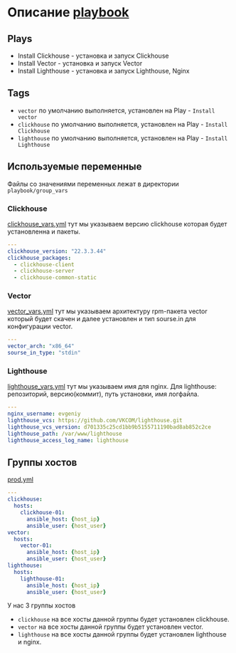 # Описание [playbook](./site.yml)

## Plays
- Install Clickhouse - установка и запуск Clickhouse
- Install Vector - установка и запуск Vector
- Install Lighthouse - установка и запуск Lighthouse, Nginx

## Tags
- `vector` по умолчанию выполняется, установлен на Play - `Install vector`
- `clickhouse` по умолчанию выполняется, установлен на Play - `Install Clickhouse`
- `lighthouse` по умолчанию выполняется, установлен на Play - `Install Lighthouse`

## Используемые переменные

Файлы со значениями переменных лежат в директории `playbook/group_vars`

### Clickhouse 
[clickhouse_vars.yml](./group_vars/clickhouse/clickhouse_vars.yml) тут мы указываем версию clickhouse которая будет установленна и пакеты.
```yml
---
clickhouse_version: "22.3.3.44"
clickhouse_packages:
  - clickhouse-client
  - clickhouse-server
  - clickhouse-common-static
```

### Vector 
[vector_vars.yml](./group_vars/vector/vector_vars.yml) тут мы указываем архитектуру rpm-пакета vector который будет скачен и далее установлен и тип sourse.in для конфигурации vector.
```yml
---
vector_arch: "x86_64"
sourse_in_type: "stdin"
```

### Lighthouse
[lighthouse_vars.yml](./group_vars/lighthouse/lighthouse_vars.yml) тут мы указываем имя для nginx. Для lighthouse: репозиторий, версию(коммит), путь установки, имя логфайла.
```yml
---
nginx_username: evgeniy
lighthouse_vcs: https://github.com/VKCOM/lighthouse.git
lighthouse_vcs_version: d701335c25cd1bb9b5155711190bad8ab852c2ce
lighthouse_path: /var/www/lighthouse
lighthouse_access_log_name: lighthouse
```

## Группы хостов
[prod.yml](./inventory/prod.yml) 
```yml
---
clickhouse:
  hosts:
    clickhouse-01:
      ansible_host: {host_ip}
      ansible_user: {host_user}
vector:
  hosts:
    vector-01:
      ansible_host: {host_ip}
      ansible_user: {host_user}
lighthouse:
  hosts:
    lighthouse-01:
      ansible_host: {host_ip}
      ansible_user: {host_user}
```
У нас 3 группы хостов 
- `clickhouse` на все хосты данной группы будет установлен clickhouse.
- `vector` на все хосты данной группы будет установлен vector.
- `lighthouse` на все хосты данной группы будет установлен lighthouse и nginx.
